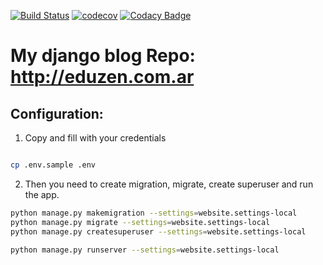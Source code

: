 [![Build Status](https://travis-ci.org/eduzen/eduzen.svg?branch=master)](https://travis-ci.org/eduzen/eduzen)
[![codecov](https://codecov.io/gh/eduzen/eduzen/branch/master/graph/badge.svg)](https://codecov.io/gh/eduzen/eduzen)
[![Codacy Badge](https://api.codacy.com/project/badge/Grade/2e1abe2b9cdf49748eddfffb0453f59e)](https://www.codacy.com/manual/eduzen/eduzen?utm_source=github.com&amp;utm_medium=referral&amp;utm_content=eduzen/eduzen&amp;utm_campaign=Badge_Grade)


# My django blog Repo: http://eduzen.com.ar

## Configuration:

1. Copy and fill with your credentials

```bash

cp .env.sample .env

```


2. Then you need to create migration, migrate, create superuser and run the app.

```bash
python manage.py makemigration --settings=website.settings-local
python manage.py migrate --settings=website.settings-local
python manage.py createsuperuser --settings=website.settings-local

python manage.py runserver --settings=website.settings-local
```

